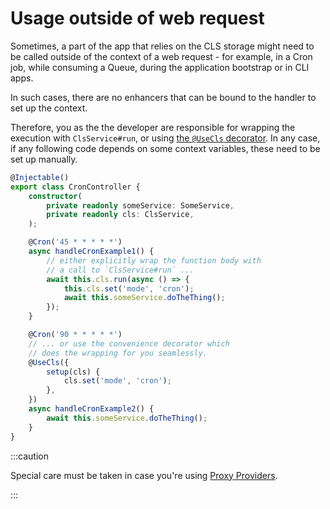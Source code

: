 # Usage outside of web request

Sometimes, a part of the app that relies on the CLS storage might need to be called outside of the context of a web request - for example, in a Cron job, while consuming a Queue, during the application bootstrap or in CLI apps.

In such cases, there are no enhancers that can be bound to the handler to set up the context.

Therefore, you as the the developer are responsible for wrapping the execution with `ClsService#run`, or using [the `@UseCls` decorator](../02_setting-up-cls-context/04_using-a-decorator.md). In any case, if any following code depends on some context variables, these need to be set up manually.

```ts
@Injectable()
export class CronController {
    constructor(
        private readonly someService: SomeService,
        private readonly cls: ClsService,
    );

    @Cron('45 * * * * *')
    async handleCronExample1() {
        // either explicitly wrap the function body with
        // a call to `ClsService#run` ...
        await this.cls.run(async () => {
            this.cls.set('mode', 'cron');
            await this.someService.doTheThing();
        });
    }

    @Cron('90 * * * * *')
    // ... or use the convenience decorator which
    // does the wrapping for you seamlessly.
    @UseCls({
        setup(cls) {
            cls.set('mode', 'cron');
        },
    })
    async handleCronExample2() {
        await this.someService.doTheThing();
    }
}
```

:::caution

Special care must be taken in case you're using [Proxy Providers](../03_features-and-use-cases/06_proxy-providers.md#outside-web-request).

:::
